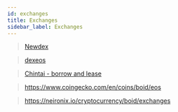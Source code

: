 ```yaml
---
id: exchanges
title: Exchanges
sidebar_label: Exchanges
---
```

<script src="https://widgets.coingecko.com/coingecko-coin-ticker-widget.js"></script>
<coingecko-coin-ticker-widget  coin-id="boid" currency="usd" locale="en"></coingecko-coin-ticker-widget>  
<script src="https://widgets.coingecko.com/coingecko-coin-converter-widget.js"></script>
<coingecko-coin-converter-widget  coin-id="boid" currency="usd" background-color="#ffffff" font-color="#4c4c4c" locale="en"></coingecko-coin-converter-widget>  


> [Newdex](https://eos.newdex.io/)

>[dexeos](https://dexeos.io/trade/?market=eos&code=boidcomtoken&symbol=BOID)

>[Chintai - borrow and lease](https://exchange.chintai.io/)

>https://www.coingecko.com/en/coins/boid/eos

>https://neironix.io/cryptocurrency/boid/exchanges

